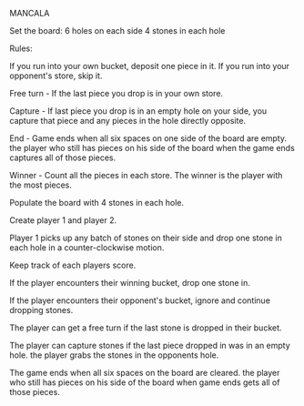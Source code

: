 MANCALA

Set the board: 
    6 holes on each side
    4 stones in each hole

Rules:

If you run into your own bucket, deposit one piece in it. If you run into your opponent's store, skip it.

Free turn - If the last piece you drop is in your own store.

Capture - If last piece you drop is in an empty hole on your side, you capture that piece and any pieces in the hole directly opposite.

End - Game ends when all six spaces on one side of the board are empty. the player who still has pieces on his side of the board when the game ends captures all of those pieces.

Winner - Count all the pieces in each store. The winner is the player with the most pieces.



Populate the board with 4 stones in each hole.

Create player 1 and player 2.

Player 1 picks up any batch of stones on their side and drop one stone in each hole in a counter-clockwise motion.

Keep track of each players score.

If the player encounters their winning bucket, drop one stone in.

If the player encounters their opponent's bucket, ignore and continue dropping stones.

The player can get a free turn if the last stone is dropped in their bucket.

The player can capture stones if the last piece dropped in was in an empty hole. the player grabs the stones in the opponents hole.

The game ends when all six spaces on the board are cleared. the player who still has pieces on his side of the board when game ends gets all of those pieces.


